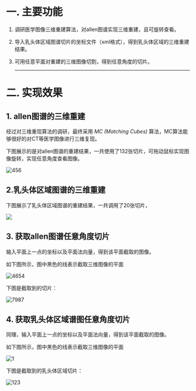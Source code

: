 # **一. 主要功能**

1. 调研医学图像三维重建算法，对allen图谱实现三维重建，且可旋转查看。

2. 导入乳头体区域图谱切片的坐标文件（xml格式），得到乳头体区域的三维重建结果。

3. 可用任意平面对重建的三维图像切割，得到任意角度的切片。

   ------

# **二. 实现效果**

## 1. allen图谱的三维重建

经过对三维重现算法的调研，最终采用 *MC (Matching Cubes)* 算法，MC算法能够很好的对CT等医学图像进行三维复现。

下图展示的是对allen图谱的重建结果，一共使用了132张切片，可拖动鼠标实现图像旋转，实现任意角度查看图像。

![456](C:\Users\lei_y\Desktop\456.PNG)



## **2.乳头体区域图谱的三维重建**

下图展示了乳头体区域图谱的重建结果，一共调用了20张切片，

![](C:\Users\lei_y\Desktop\3D.PNG)

## **3. 获取allen图谱任意角度切片**

输入平面上一点的坐标以及平面法向量，得到该平面截取的图像。

如下图所示，图中黑色的线表示截取三维图像的平面

![4654](C:\Users\lei_y\Desktop\4654.PNG)

下图是截取到的切片：

![7987](C:\Users\lei_y\Desktop\7987.PNG)

## 4. 获取乳头体区域谱图任意角度切片

同理，输入平面上一点的坐标以及平面法向量，得到该平面截取的图像。

如下图所示，图中黑色的线表示截取三维图像的平面

![1](C:\Users\lei_y\Desktop\1.PNG)

下图是截取到的乳头体区域切片：

![123](C:\Users\lei_y\Desktop\123.PNG)

